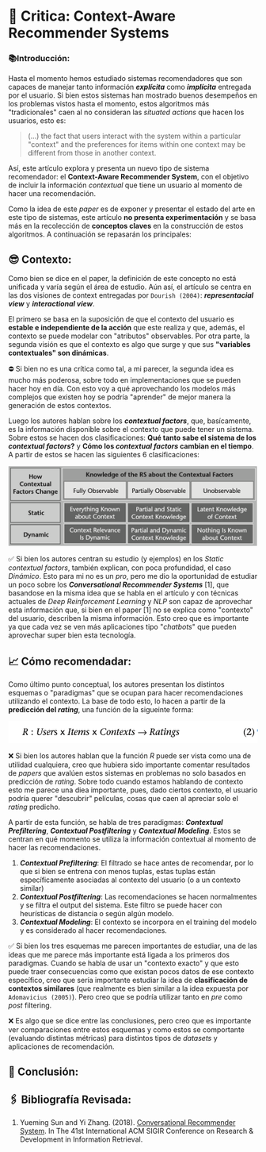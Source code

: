 # 📖 Critica: Context-Aware Recommender Systems
 
### 📚Introducción:

Hasta el momento hemos estudiado sistemas recomendadores que son capaces de manejar tanto información **_explícita_** como **_implícita_** entregada por el usuario. Si bien estos sistemas han mostrado buenos desempeños en los problemas vistos hasta el momento, estos algoritmos más "tradicionales" caen al no consideran las _situated actions_ que hacen los usuarios, esto es:

> (...) the fact that users interact with the system within a particular "context" and the preferences for items within one context may be different from those in another context.

 Así, este artículo explora y presenta un nuevo tipo de sistema recomendador: el **Context-Aware Recommender System**, con el objetivo de incluir la información _contextual_ que tiene un usuario al momento de hacer una recomendación.

Como la idea de este _paper_ es de exponer y presentar el estado del arte en este tipo de sistemas, este artículo **no presenta experimentación** y se basa más en la recolección de **conceptos claves** en la construcción de estos algoritmos. A continuación se repasarán los principales:

## 😎 Contexto:
Como bien se dice en el paper, la definición de este concepto no está unificada y varía según el área de estudio. Aún así, el artículo se centra en las dos visiones de context entregadas por ```Dourish (2004)```: **_representacial view_** y **_interactional view_**.

 El primero se basa en la suposición de que el contexto del usuario es __estable e independiente de la acción__ que este realiza y que, además, el contexto se puede modelar con "atributos" observables. Por otra parte, la segunda visión es que el contexto es algo que surge y que sus **"variables contextuales" son dinámicas**.

 ⛔️ Si bien no es una crítica como tal, a mi parecer, la segunda idea es mucho más poderosa, sobre todo en implementaciones que se pueden hacer hoy en día. Con esto voy a qué aprovechando los modelos más complejos que existen hoy se podría "aprender" de mejor manera la generación de estos contextos.

Luego los autores hablan sobre los **_contextual factors_**, que, basícamente, es la información disponible sobre el contexto que puede tener un sistema. Sobre estos se hacen dos clasificaciones: **Qué tanto sabe el sistema de los _contextual factors_?** y **Cómo los _contextual factors_ cambian en el tiempo**. A partir de estos se hacen las siguientes 6 clasificaciones:

![picture 1](images/7260ea87d2fa75968f3a7e7086570a5a82503071ed03c2cae4c5d7d3595d52e3.png)  

✅ Si bien los autores centran su estudio (y ejemplos) en los _Static_ _contextual factors_, también explican, con poca profundidad, el caso _Dinámico_. Esto para mi no es un _pro_, pero me dio la oportunidad de estudiar un poco sobre los **_Conversational Recommender Systems_** [1], que basandose en la misma idea que se habla en el artículo y con técnicas actuales de _Deep Reinforcement Learning_ y _NLP_ son capaz de aprovechar esta información que, si bien en el paper [1] no se explica como "contexto" del usuario, describen la misma información. Esto creo que es importante ya que cada vez se ven más aplicaciones tipo "_chatbots_" que pueden aprovechar super bien esta tecnología.

## 📈 Cómo recomendadar:
Como último punto conceptual, los autores presentan los distintos esquemas o "paradigmas" que se ocupan para hacer recomendaciones utilizando el contexto. La base de todo esto, lo hacen a partir de la **predicción del _rating_**, una función de la sigueinte forma:

![picture 2](images/358ef9ca82d0dfb4c5f54bfc8655ea20045cbc2dc7fd4540d8397a4acf64990e.png)

❌ Si bien los autores hablan que la función _R_ puede ser vista como una de utilidad cualquiera, creo que hubiera sido importante comentar resultados de _papers_ que avalúen estos sistemas en problemas no solo basados en predicción de _rating_. Sobre todo cuando estamos hablando de contexto esto me parece una diea importante, pues, dado ciertos contexto, el usuario podría querer "descubrir" películas, cosas que caen al apreciar solo el _rating_ predicho.

A partir de esta función, se habla de tres paradigmas: **_Contextual Prefiltering_**, **_Contextual Postfiltering_** y **_Contextual Modeling_**. Estos se centran en qué momento se utiliza la información contextual al momento de hacer las recomendaciones.
1. **_Contextual Prefiltering_**: El filtrado se hace antes de recomendar, por lo que si bien se entrena con menos tuplas, estas tuplas están específicamente asociadas al contexto del usuario (o a un contexto similar)
2. **_Contextual Postfiltering_**: Las recomendaciones se hacen normalmentes y se filtra el output del sistema. Este filtro se puede hacer con heurísticas de distancia o según algún modelo.
3. **_Contextual Modeling_**: El contexto se incorpora en el training del modelo y es considerado al hacer recomendaciones.

✅ Si bien los tres esquemas me parecen importantes de estudiar, una de las ideas que me parece más importante está ligada a los primeros dos paradigmas. Cuando se habla de usar un "contexto exacto" y que esto puede traer consecuencias como que existan pocos datos de ese contexto específico, creo que sería importante estudiar la idea de **clasificación de contextos similares** (que realmente es bien similar a la idea expuesta por ```Adomavicius (2005)```). Pero creo que se podría utilizar tanto en _pre_ como _post_ filtering.

❌ Es algo que se dice entre las conclusiones, pero creo que es importante ver comparaciones entre estos esquemas y como estos se comportante (evaluando distintas métricas) para distintos tipos de _datasets_ y aplicaciones de recomendación.

## 📕 Conclusión:

## 🖇 Bibliografía Revisada:

1. Yueming Sun and Yi Zhang. (2018). [Conversational Recommender System](https://arxiv.org/pdf/1806.03277.pdf). In The 41st International ACM SIGIR Conference on Research & Development in Information Retrieval.